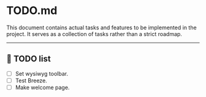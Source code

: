 # TODO.md

This document contains actual tasks and features to be implemented in the project. It serves as a collection of tasks rather than a strict roadmap.

---

## 🚀 TODO list
- [ ] Set wysiwyg toolbar.
- [ ] Test Breeze.
- [ ] Make welcome page.
